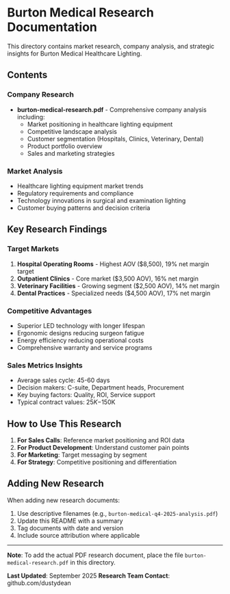 # Burton Medical Research Documentation

This directory contains market research, company analysis, and strategic insights for Burton Medical Healthcare Lighting.

## Contents

### Company Research
- **burton-medical-research.pdf** - Comprehensive company analysis including:
  - Market positioning in healthcare lighting equipment
  - Competitive landscape analysis
  - Customer segmentation (Hospitals, Clinics, Veterinary, Dental)
  - Product portfolio overview
  - Sales and marketing strategies

### Market Analysis
- Healthcare lighting equipment market trends
- Regulatory requirements and compliance
- Technology innovations in surgical and examination lighting
- Customer buying patterns and decision criteria

## Key Research Findings

### Target Markets
1. **Hospital Operating Rooms** - Highest AOV ($8,500), 19% net margin target
2. **Outpatient Clinics** - Core market ($3,500 AOV), 16% net margin
3. **Veterinary Facilities** - Growing segment ($2,500 AOV), 14% net margin
4. **Dental Practices** - Specialized needs ($4,500 AOV), 17% net margin

### Competitive Advantages
- Superior LED technology with longer lifespan
- Ergonomic designs reducing surgeon fatigue
- Energy efficiency reducing operational costs
- Comprehensive warranty and service programs

### Sales Metrics Insights
- Average sales cycle: 45-60 days
- Decision makers: C-suite, Department heads, Procurement
- Key buying factors: Quality, ROI, Service support
- Typical contract values: $25K-$150K

## How to Use This Research

1. **For Sales Calls**: Reference market positioning and ROI data
2. **For Product Development**: Understand customer pain points
3. **For Marketing**: Target messaging by segment
4. **For Strategy**: Competitive positioning and differentiation

## Adding New Research

When adding new research documents:
1. Use descriptive filenames (e.g., `burton-medical-q4-2025-analysis.pdf`)
2. Update this README with a summary
3. Tag documents with date and version
4. Include source attribution where applicable

---

**Note**: To add the actual PDF research document, place the file `burton-medical-research.pdf` in this directory.

**Last Updated**: September 2025
**Research Team Contact**: github.com/dustydean